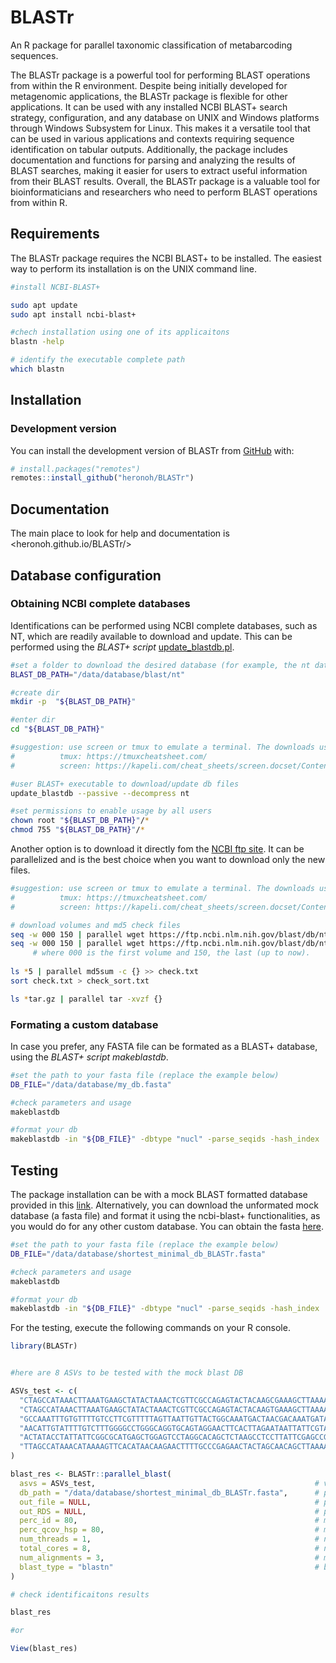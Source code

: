 
# BLASTr


An R package for parallel taxonomic classification of metabarcoding sequences.

<!-- badges: start -->
<!--[![R-CMD-check](https://github.com/heronoh/BLASTr/actions/workflows/R-CMD-check.yaml/badge.svg)](https://github.com/heronoh/BLASTr/actions/workflows/R-CMD-check.yaml)-->
<!-- badges: end -->

The BLASTr package is a powerful tool for performing BLAST operations from within the R environment.
Despite being initially developed for metagenomic applications, the BLASTr package is flexible for other applications.
It can be used with any installed NCBI BLAST+ search strategy, configuration, and any database on UNIX and Windows platforms through Windows Subsystem for Linux.
This makes it a versatile tool that can be used in various applications and contexts requiring sequence identification on tabular outputs.
Additionally, the package includes documentation and functions for parsing and analyzing the results of BLAST searches, making it easier for users to extract useful information from their BLAST results.
Overall, the BLASTr package is a valuable tool for bioinformaticians and researchers who need to perform BLAST operations from within R.

## Requirements

The BLASTr package requires the NCBI BLAST+ to be installed.
The easiest way to perform its installation is on the UNIX command line.

``` bash
#install NCBI-BLAST+

sudo apt update
sudo apt install ncbi-blast+

#chech installation using one of its applicaitons
blastn -help

# identify the executable complete path
which blastn

```

## Installation

<!--
### R-Universe

The main way to install `BLASTr` is through:

``` r
install.packages('BLASTr', repos = "https://heronoh.r-universe.dev")
```
-->

### Development version

You can install the development version of BLASTr from [GitHub](https://github.com/heronoh/BLASTr) with:

``` r
# install.packages("remotes")
remotes::install_github("heronoh/BLASTr")
```

## Documentation

The main place to look for help and documentation is <heronoh.github.io/BLASTr/>

## Database configuration

### Obtaining NCBI complete databases

Identifications can be performed using NCBI complete databases, such as NT, which are readily available to download and update.
This can be performed using the *BLAST+* _script_ [update_blastdb.pl](https://www.ncbi.nlm.nih.gov/IEB/ToolBox/CPP_DOC/lxr/source/src/app/blast/update_blastdb.pl).

``` bash
#set a folder to download the desired database (for example, the nt database)
BLAST_DB_PATH="/data/database/blast/nt"

#create dir
mkdir -p  "${BLAST_DB_PATH}"

#enter dir
cd "${BLAST_DB_PATH}"

#suggestion: use screen or tmux to emulate a terminal. The downloads usually takes long.
#          tmux: https://tmuxcheatsheet.com/
#          screen: https://kapeli.com/cheat_sheets/screen.docset/Contents/Resources/Documents/index

#user BLAST+ executable to download/update db files
update_blastdb --passive --decompress nt

#set permissions to enable usage by all users
chown root "${BLAST_DB_PATH}"/*
chmod 755 "${BLAST_DB_PATH}"/*
```

Another option is to download it directly fom the [NCBI ftp site](https://ftp.ncbi.nlm.nih.gov/blast/db/). It can be parallelized and is the best choice when you want to download only the new files.

``` bash
#suggestion: use screen or tmux to emulate a terminal. The downloads usually takes long.
#          tmux: https://tmuxcheatsheet.com/
#          screen: https://kapeli.com/cheat_sheets/screen.docset/Contents/Resources/Documents/index

# download volumes and md5 check files 
seq -w 000 150 | parallel wget https://ftp.ncbi.nlm.nih.gov/blast/db/nt.{}.tar.gz -t 0 --show-progress
seq -w 000 150 | parallel wget https://ftp.ncbi.nlm.nih.gov/blast/db/nt.{}.tar.gz.md5 -t 0 --show-progress
     # where 000 is the first volume and 150, the last (up to now).
     
ls *5 | parallel md5sum -c {} >> check.txt
sort check.txt > check_sort.txt

ls *tar.gz | parallel tar -xvzf {} 
```

### Formating a custom database

In case you prefer, any FASTA file can be formated as a BLAST+ database, using the *BLAST+* _script_ *_makeblastdb_*.

``` bash
#set the path to your fasta file (replace the example below)
DB_FILE="/data/database/my_db.fasta"

#check parameters and usage
makeblastdb

#format your db
makeblastdb -in "${DB_FILE}" -dbtype "nucl" -parse_seqids -hash_index
```


## Testing

The package installation can be with a mock BLAST formatted database provided in this [link](https://drive.google.com/file/d/1Qy4w4KIGSTiGjx-J4BrcyN6Y5wtRYBHl/view?usp=sharing). Alternatively, you can download the unformated mock database (a fasta file) and format it using the ncbi-blast+ functionalities, as you would do for any other custom database. You can obtain the fasta [here](https://drive.google.com/file/d/1WKIwq7RySleuSotWjZ4OJUXqbXELaE7q/view?usp=sharing).


``` bash
#set the path to your fasta file (replace the example below)
DB_FILE="/data/database/shortest_minimal_db_BLASTr.fasta"

#check parameters and usage
makeblastdb

#format your db
makeblastdb -in "${DB_FILE}" -dbtype "nucl" -parse_seqids -hash_index

```

For the testing, execute the following commands on your R console.

``` r
library(BLASTr)


#here are 8 ASVs to be tested with the mock blast DB

ASVs_test <- c(
  "CTAGCCATAAACTTAAATGAAGCTATACTAAACTCGTTCGCCAGAGTACTACAAGCGAAAGCTTAAAACTCATAGGACTTGGCGGTGTTTCAGACCCAC",
  "CTAGCCATAAACTTAAATGAAGCTATACTAAACTCGTTCGCCAGAGTACTACAAGTGAAAGCTTAAAACTCATAGGACTTGGCGGTGTTTCAGACCCAC",
  "GCCAAATTTGTGTTTTGTCCTTCGTTTTTAGTTAATTGTTACTGGCAAATGACTAACGACAAATGATAAATTACTAATAC",
  "AACATTGTATTTTGTCTTTGGGGCCTGGGCAGGTGCAGTAGGAACTTCACTTAGAATAATTATTCGTACTGAGCTTGGGCATCCAGGAAGACTTATCGGGGATGATCAAATCTATAATGTAATTGTTACAGCACATGCATTTGTGATAATTTTTTTTATAGTAATACCTATTATGATT",
  "ACTATACCTATTATTCGGCGCATGAGCTGGAGTCCTAGGCACAGCTCTAAGCCTCCTTATTCGAGCCGAGCTGGGCCAGCCAGGCAACCTTCTAGGTAACGACCACATCTACAACGTTATCGTCACAGCCCATGCATTTGTAATAATCTTCTTCATAGTAATACCCATCATAATCGGAGGCTTTGGCAACTGACTAGTTCCCCTAATAATCGGTGCCCCCGATATG",
  "TTAGCCATAAACATAAAAGTTCACATAACAAGAACTTTTGCCCGAGAACTACTAGCAACAGCTTAAAACTCAAAGGACTTGGCGGTGCTTTATATCCAC"
)

blast_res <- BLASTr::parallel_blast(
  asvs = ASVs_test,                                                 # vector of sequences to be searched
  db_path = "/data/database/shortest_minimal_db_BLASTr.fasta",      # path to a formated blast database
  out_file = NULL,                                                  # path to a .csv file to be created with results (on an existing folder)
  out_RDS = NULL,                                                   # path to a .RDS file to be created with results (on an existing folder)
  perc_id = 80,                                                     # minimum identity percentual cutoff
  perc_qcov_hsp = 80,                                               # minimum percentual coverage of query sequence by subject sequence cutoff
  num_threads = 1,                                                  # number of threads/cores to run each blast on
  total_cores = 8,                                                  # number of tota threads/cores to alocate all blast searches
  num_alignments = 3,                                               # maximum number of alignments/matches to retrieve results for each query sequence
  blast_type = "blastn"                                             # blast search engine to use
)

# check identificaitons results

blast_res

#or

View(blast_res)

```

